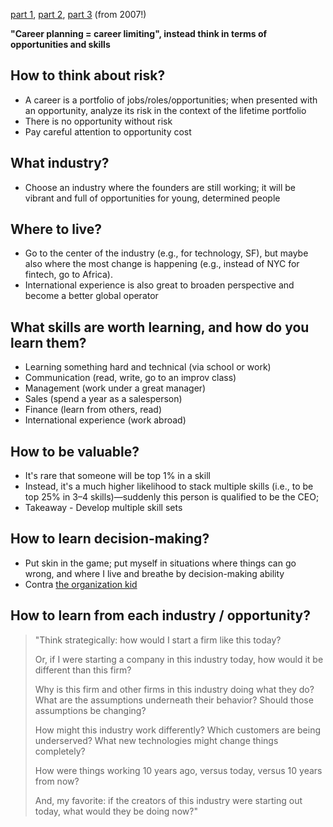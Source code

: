 [part 1](https://pmarchive.com/guide_to_career_planning_part1.html), [part 2](https://pmarchive.com/guide_to_career_planning_part2.html), [part 3](https://pmarchive.com/guide_to_career_planning_part3.html?__readwiseLocation=) (from 2007!)

**"Career planning = career limiting", instead think in terms of opportunities and skills**

## How to think about risk?
- A career is a portfolio of jobs/roles/opportunities; when presented with an opportunity, analyze its risk in the context of the lifetime portfolio
- There is no opportunity without risk
- Pay careful attention to opportunity cost

## What industry?
- Choose an industry where the founders are still working; it will be vibrant and full of opportunities for young, determined people

## Where to live?
- Go to the center of the industry (e.g., for technology, SF), but maybe also where the most change is happening (e.g., instead of NYC for fintech, go to Africa).
- International experience is also great to broaden perspective and become a better global operator

## What skills are worth learning, and how do you learn them?
- Learning something hard and technical (via school or work)
- Communication (read, write, go to an improv class)
- Management (work under a great manager)
- Sales (spend a year as a salesperson)
- Finance (learn from others, read)
- International experience (work abroad)

## How to be valuable?
- It's rare that someone will be top 1% in a skill
- Instead, it's a much higher likelihood to stack multiple skills (i.e., to be top 25% in 3–4 skills)—suddenly this person is qualified to be the CEO; 
- Takeaway - Develop multiple skill sets

## How to learn decision-making?
- Put skin in the game; put myself in situations where things can go wrong, and where I live and breathe by decision-making ability
- Contra [the organization kid](https://www.theatlantic.com/magazine/archive/2001/04/the-organization-kid/302164/)

## How to learn from each industry / opportunity?
>"⁠⁠Think strategically: how would I start a firm like this today? 
>
>Or, if I were starting a company in this industry today, how would it be different than this firm? 
>
>Why is this firm and other firms in this industry doing what they do? What are the assumptions underneath their behavior? Should those assumptions be changing? 
>
>How might this industry work differently? Which customers are being underserved? What new technologies might change things completely? 
>
> How were things working 10 years ago, versus today, versus 10 years from now? 
> 
> And, my favorite: if the creators of this industry were starting out today, what would they be doing now?⁠⁠"